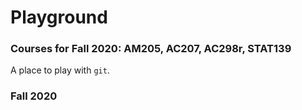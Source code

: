 # Playground
### Courses for Fall 2020: AM205, AC207, AC298r, STAT139
A place to play with `git`.

### Fall 2020
